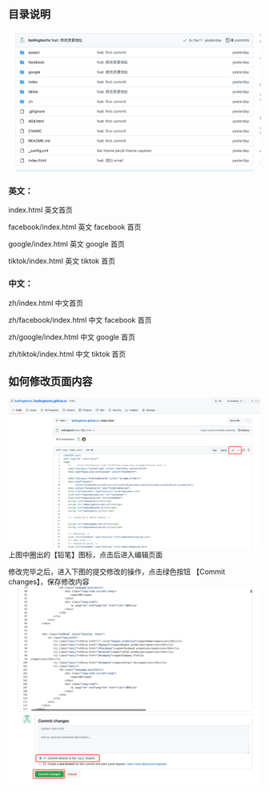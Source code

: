 ## 目录说明

![img.png](img.png)

### 英文：
index.html 英文首页

facebook/index.html 英文 facebook 首页

google/index.html 英文 google 首页

tiktok/index.html 英文 tiktok 首页


### 中文：
zh/index.html  中文首页

zh/facebook/index.html  中文 facebook 首页

zh/google/index.html  中文 google 首页

zh/tiktok/index.html  中文 tiktok 首页


## 如何修改页面内容
![img_1.png](img_1.png)
上图中圈出的【铅笔】图标，点击后进入编辑页面

修改完毕之后，进入下图的提交修改的操作，点击绿色按钮 【Commit changes】，保存修改内容
![img_2.png](img_2.png)
